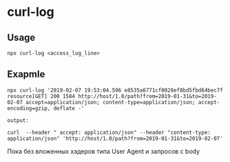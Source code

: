 # curl-log

## Usage
```
npx curl-log <access_log_line>
```

## Exapmle
```
npx curl-log '2019-02-07 19:53:04.596 e8535a6771cf0028ef8bd5fbd64bec7f resource[GET] 200 1584 http://host/1.0/path?from=2019-01-31&to=2019-02-07 accept=application/json; content-type=application/json; accept-encoding=gzip, deflate -'

output:

curl  --header " accept: application/json" --header "content-type: application/json" 'http://host/1.0/path?from=2019-01-31&to=2019-02-07'

```

Пока без вложенных хэдеров типа User Agent и запросов c body
